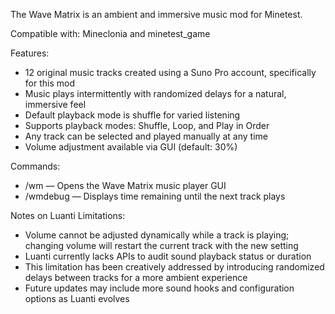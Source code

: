 The Wave Matrix is an ambient and immersive music mod for Minetest.

Compatible with: Mineclonia and minetest_game

Features:
- 12 original music tracks created using a Suno Pro account, specifically for this mod  
- Music plays intermittently with randomized delays for a natural, immersive feel  
- Default playback mode is shuffle for varied listening  
- Supports playback modes: Shuffle, Loop, and Play in Order  
- Any track can be selected and played manually at any time  
- Volume adjustment available via GUI (default: 30%)

Commands:
- /wm — Opens the Wave Matrix music player GUI  
- /wmdebug — Displays time remaining until the next track plays

Notes on Luanti Limitations:
- Volume cannot be adjusted dynamically while a track is playing; changing volume will restart the current track with the new setting  
- Luanti currently lacks APIs to audit sound playback status or duration  
- This limitation has been creatively addressed by introducing randomized delays between tracks for a more ambient experience  
- Future updates may include more sound hooks and configuration options as Luanti evolves

